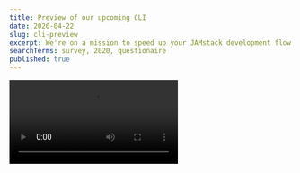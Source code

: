 ```yaml
---
title: Preview of our upcoming CLI
date: 2020-04-22
slug: cli-preview
excerpt: We're on a mission to speed up your JAMstack development flow and one of the tools to that end is our home-grown cli. Setting up your Vue/Gridsome projects has never been so smooth. Smooth as Jam actually.
searchTerms: survey, 2020, questionaire
published: true
---
```

<video src="/cli-small.m4v" autoplay loop class=""></video>
